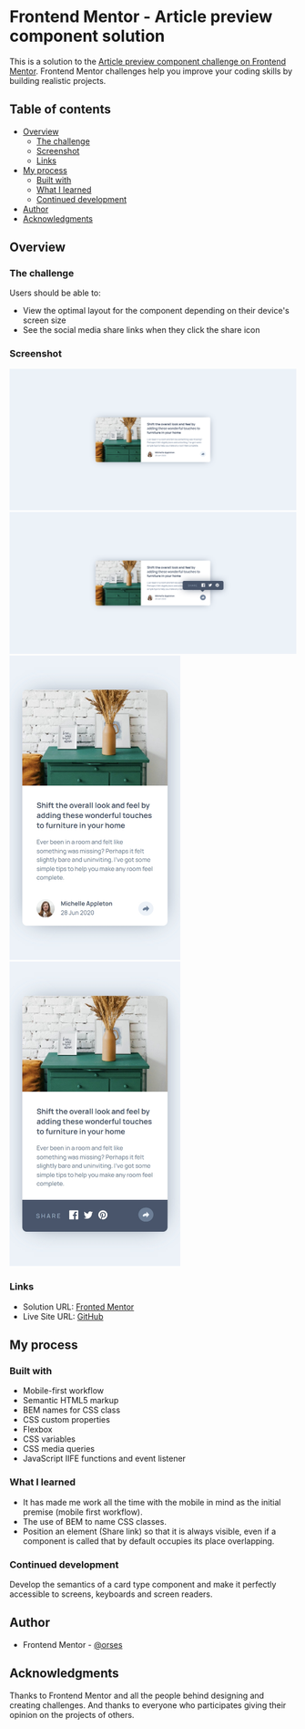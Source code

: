 # Frontend Mentor - Article preview component solution

This is a solution to the [Article preview component challenge on Frontend Mentor](https://www.frontendmentor.io/challenges/article-preview-component-dYBN_pYFT). Frontend Mentor challenges help you improve your coding skills by building realistic projects.

## Table of contents

- [Overview](#overview)
  - [The challenge](#the-challenge)
  - [Screenshot](#screenshot)
  - [Links](#links)
- [My process](#my-process)
  - [Built with](#built-with)
  - [What I learned](#what-i-learned)
  - [Continued development](#continued-development)
- [Author](#author)
- [Acknowledgments](#acknowledgments)

## Overview

### The challenge

Users should be able to:

- View the optimal layout for the component depending on their device's screen size
- See the social media share links when they click the share icon

### Screenshot

<img src="./data/screenshot_desktop.png" width="600">
<img src="./data/screenshot_desktop_active.png" width="600">
<img src="./data/screenshot_mobile_375.jpg" width="300">
<img src="./data/screenshot_mobile_375_active_state.jpg" width="300">

### Links

- Solution URL: [Fronted Mentor](https://www.frontendmentor.io/solutions/flexbox-with-bem-names-variables-and-media-queries-h2loVogl5i)
- Live Site URL: [GitHub](https://orses.github.io/html-css/article_preview/)

## My process

### Built with

- Mobile-first workflow
- Semantic HTML5 markup
- BEM names for CSS class
- CSS custom properties
- Flexbox
- CSS variables
- CSS media queries
- JavaScript IIFE functions and event listener

### What I learned

- It has made me work all the time with the mobile in mind as the initial premise (mobile first workflow).
- The use of BEM to name CSS classes.
- Position an element (Share link) so that it is always visible, even if a component is called that by default occupies its place overlapping.

### Continued development

Develop the semantics of a card type component and make it perfectly accessible to screens, keyboards and screen readers.

## Author

- Frontend Mentor - [@orses](https://www.frontendmentor.io/profile/orses)

## Acknowledgments

Thanks to Frontend Mentor and all the people behind designing and creating challenges.
And thanks to everyone who participates giving their opinion on the projects of others.

